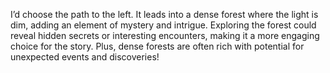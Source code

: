 
I’d choose the path to the left. It leads into a dense forest where the light is dim, adding an element of mystery and intrigue. Exploring the forest could reveal hidden secrets or interesting encounters, making it a more engaging choice for the story. Plus, dense forests are often rich with potential for unexpected events and discoveries!